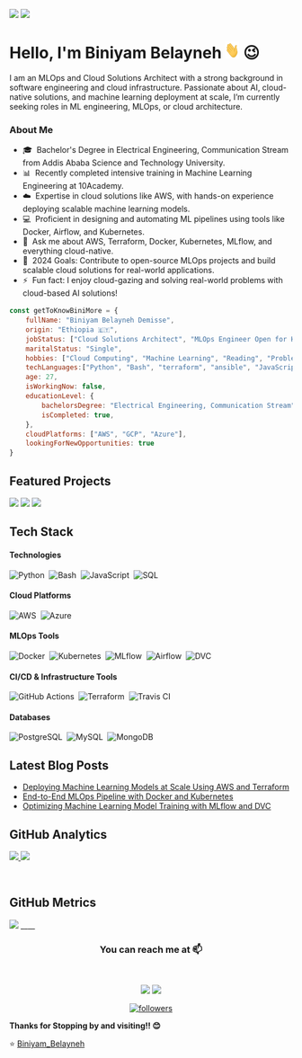 
<p>
   <img src="https://komarev.com/ghpvc/?username=benbel376"/>

<img src="https://img.shields.io/badge/Biniyam%20Belayneh-is%20Available%20for%20Remote%20Work-greenyellow" />
</p>
<h1>Hello, I'm Biniyam Belayneh <img  src="https://raw.githubusercontent.com/ABSphreak/ABSphreak/master/gifs/Hi.gif" width="25px" height = "30px"> 😉</h1>
I am an MLOps and Cloud Solutions Architect with a strong background in software engineering and cloud infrastructure. Passionate about AI, cloud-native solutions, and machine learning deployment at scale, I’m currently seeking roles in ML engineering, MLOps, or cloud architecture.

### About Me 
- 🎓 &nbsp;Bachelor's Degree in Electrical Engineering, Communication Stream from Addis Ababa Science and Technology University.
- 📊 &nbsp;Recently completed intensive training in Machine Learning Engineering at 10Academy.
- ☁️ &nbsp;Expertise in cloud solutions like AWS, with hands-on experience deploying scalable machine learning models.
- 💻 &nbsp;Proficient in designing and automating ML pipelines using tools like Docker, Airflow, and Kubernetes.
- 💬 &nbsp;Ask me about AWS, Terraform, Docker, Kubernetes, MLflow, and everything cloud-native.
- 🥅 &nbsp;2024 Goals: Contribute to open-source MLOps projects and build scalable cloud solutions for real-world applications.
- ⚡ &nbsp;Fun fact: I enjoy cloud-gazing and solving real-world problems with cloud-based AI solutions!

``` JavaScript
const getToKnowBiniMore = {
    fullName: "Biniyam Belayneh Demisse",
    origin: "Ethiopia 🇪🇹",
    jobStatus: ["Cloud Solutions Architect", "MLOps Engineer Open for Hire"],
    maritalStatus: "Single",
    hobbies: ["Cloud Computing", "Machine Learning", "Reading", "Problem Solving"],
    techLanguages:["Python", "Bash", "terraform", "ansible", "JavaScript", "SQL"],
    age: 27,
    isWorkingNow: false,
    educationLevel: {
        bachelorsDegree: "Electrical Engineering, Communication Stream",
        isCompleted: true,
    },
    cloudPlatforms: ["AWS", "GCP", "Azure"],
    lookingForNewOpportunities: true    
}
 ```

## Featured Projects
<p align="left">
  <a href="https://github.com/benbel376/MLOps_Pipeline_Project"><img width="282" src="https://denvercoder1-github-readme-stats.vercel.app/api/pin/?username=benbel376&repo=MLOps_Pipeline_Project"></a>
  <a href="https://github.com/benbel376/Cloud_ML_Model_Deployment"><img width="282" src="https://denvercoder1-github-readme-stats.vercel.app/api/pin/?username=benbel376&repo=Cloud_ML_Model_Deployment"></a>  
  <a href="https://github.com/benbel376/End_to_End_AWS_ML_Pipeline"><img width="282" src="https://denvercoder1-github-readme-stats.vercel.app/api/pin/?username=benbel376&repo=End_to_End_AWS_ML_Pipeline"></a>  
</p>

## Tech Stack
#### Technologies
![Python](https://img.shields.io/badge/-Python-fff?style=flat&logo=python)&nbsp;
![Bash](https://img.shields.io/badge/-Bash-fff?style=flat&logo=GNU%20Bash)&nbsp;
![JavaScript](https://img.shields.io/badge/-JavaScript-fff?style=flat&logo=javascript)&nbsp;
![SQL](https://img.shields.io/badge/-SQL-fff?style=flat&logo=MySQL)&nbsp;

#### Cloud Platforms
![AWS](https://img.shields.io/badge/-AWS-fff?style=flat&logo=Amazon%20AWS)&nbsp;
![Azure](https://img.shields.io/badge/-Microsoft%20Azure-fff?style=flat&logo=Microsoft%20Azure)&nbsp;

#### MLOps Tools
![Docker](https://img.shields.io/badge/-Docker-fff?style=flat&logo=Docker)&nbsp;
![Kubernetes](https://img.shields.io/badge/-Kubernetes-fff?style=flat&logo=Kubernetes)&nbsp;
![MLflow](https://img.shields.io/badge/-MLflow-fff?style=flat&logo=MLflow)&nbsp;
![Airflow](https://img.shields.io/badge/-Airflow-fff?style=flat&logo=Airflow)&nbsp;
![DVC](https://img.shields.io/badge/-DVC-fff?style=flat&logo=DVC)&nbsp;

#### CI/CD & Infrastructure Tools
![GitHub Actions](https://img.shields.io/badge/-GitHub%20Actions-fff?style=flat&logo=GitHub%20Actions)&nbsp;
![Terraform](https://img.shields.io/badge/-Terraform-fff?style=flat&logo=Terraform)&nbsp;
![Travis CI](https://img.shields.io/badge/-Travis%20CI-fff?style=flat&logo=Travis%20CI)&nbsp;

#### Databases
![PostgreSQL](https://img.shields.io/badge/-PostgreSQL-fff?style=flat&logo=PostgreSQL)&nbsp;
![MySQL](https://img.shields.io/badge/-MySQL-fff?style=flat&logo=MySQL)&nbsp;
![MongoDB](https://img.shields.io/badge/-MongoDB-fff?style=flat&logo=MongoDB)&nbsp;

## Latest Blog Posts
<!-- BLOG-POST-LIST:START -->
- [Deploying Machine Learning Models at Scale Using AWS and Terraform](#)
- [End-to-End MLOps Pipeline with Docker and Kubernetes](#)
- [Optimizing Machine Learning Model Training with MLflow and DVC](#)
<!-- BLOG-POST-LIST:END -->

## GitHub Analytics
<p align="left">
  <a href="https://github.com/benbel376">
    <img width="400px" src="https://github-readme-stats-eight-theta.vercel.app/api?username=benbel376&show_icons=true&theme=buefy&include_all_commits=true&count_private=true&hide_border=false&bg_color=fff"/>
    <img width="400px" src="https://github-readme-streak-stats.herokuapp.com?user=benbel376&theme=white-ice&hide_border=false&stroke=000000&background=ffffff">
  </a>
</p>

<br />

## GitHub Metrics

<img src="https://metrics.lecoq.io/benbel376"/>
____

<h3 align="center"> You can reach me at 📫 </h3>
<br />
<p align="center">
<a href="https://www.linkedin.com/in/biniyam-belayneh-demisse-42909617a/"><img src="https://img.shields.io/badge/linkedin-%230077B5.svg?&style=for-the-badge&logo=linkedin&logoColor=white"/></a>
<a href="mailto:biniyambelayneh376@gmail.com"><img src="https://img.shields.io/badge/-Gmail-%23333?style=for-the-badge&logo=gmail&logoColor=white" target="_blank"/></a>
<p align = "center"><a href="https://github.com/benbel376">
<img alt="followers" title="Follow me on Github" src="https://img.shields.io/github/followers/benbel376?color=236ad3&labelColor=1155ba&style=for-the-badge&logo=github&label=Follow"/></a></p>
</p>

**Thanks for Stopping by and visiting!! 😊**

<p align="center">

⭐️ [Biniyam_Belayneh](https://github.com/benbel376)

</p>
